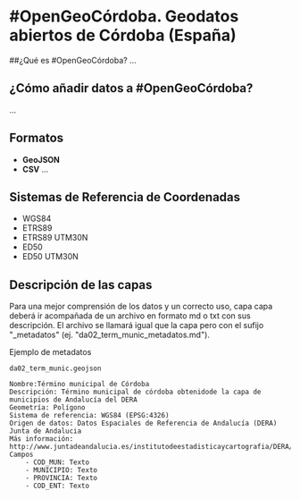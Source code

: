 # #OpenGeoCórdoba. Geodatos abiertos de Córdoba (España)

##¿Qué es #OpenGeoCórdoba?
...
## ¿Cómo añadir datos a #OpenGeoCórdoba?
...
## Formatos
- **GeoJSON**
- **CSV**
...

## Sistemas de Referencia de Coordenadas

- WGS84
- ETRS89
- ETRS89 UTM30N
- ED50
- ED50 UTM30N

## Descripción de las capas

Para una mejor comprensión de los datos y un correcto uso, capa capa deberá ir acompañada de un archivo en formato md o txt con sus descripción. El archivo se llamará igual que la capa pero con el sufijo "_metadatos" (ej. "da02_term_munic_metadatos.md").

Ejemplo de metadatos
```
da02_term_munic.geojson

Nombre:Término municipal de Córdoba
Descripción: Término municipal de córdoba obtenidode la capa de municipios de Andalucía del DERA
Geometría: Polígono
Sistema de referencia: WGS84 (EPSG:4326)
Origen de datos: Datos Espaciales de Referencia de Andalucía (DERA) Junta de Andalucia
Más información: http://www.juntadeandalucia.es/institutodeestadisticaycartografia/DERA/g17.htm
Campos
	- COD_MUN: Texto
	- MUNICIPIO: Texto
	- PROVINCIA: Texto
	- COD_ENT: Texto
```
